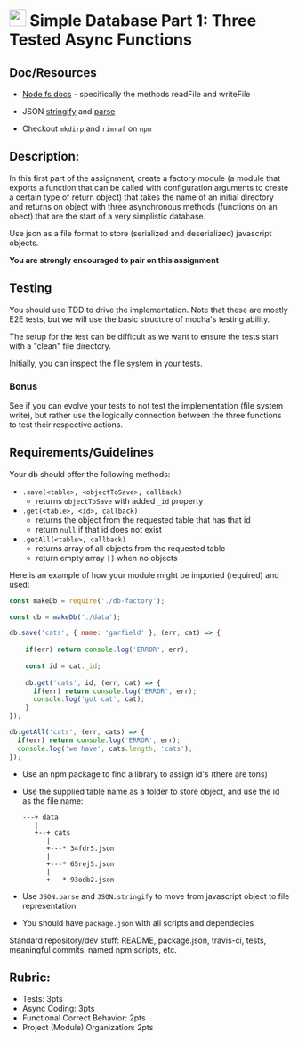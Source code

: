 <img src="https://cloud.githubusercontent.com/assets/478864/22186847/68223ce6-e0b1-11e6-8a62-0e3edc96725e.png" width=30> Simple Database Part 1: Three Tested Async Functions
===

## Doc/Resources
* [Node fs docs](https://nodejs.org/api/fs.html) - specifically the methods readFile and writeFile

* JSON [stringify](https://developer.mozilla.org/en-US/docs/Web/JavaScript/Reference/Global_Objects/JSON/stringify) 
and [parse](https://developer.mozilla.org/en-US/docs/Web/JavaScript/Reference/Global_Objects/JSON/parse)
* Checkout `mkdirp` and `rimraf` on `npm`

## Description:

In this first part of the assignment, create a factory module (a module that exports a function that can be called
with configuration arguments to create a certain type of return object) that takes the name of an initial directory
and returns on object with three asynchronous methods (functions on an obect) that 
are the start of a very simplistic database.

Use json as a file format to store (serialized and deserialized) javascript objects.

**You are strongly encouraged to pair on this assignment**

## Testing

You should use TDD to drive the implementation. Note that these are mostly E2E tests, but we will use the 
basic structure of mocha's testing ability.

The setup for the test can be difficult as we want to ensure the tests start with a "clean" file directory.

Initially, you can inspect the file system in your tests. 

### Bonus

See if you can evolve your tests to not test the implementation (file system write), but rather use the logically
connection between the three functions to test their respective actions.


## Requirements/Guidelines

Your db should offer the following methods:

* `.save(<table>, <objectToSave>, callback)`
  * returns `objectToSave` with added `_id` property
* `.get(<table>, <id>, callback)`
  * returns the object from the requested table that has that id
  * return `null` if that id does not exist
* `.getAll(<table>, callback)`
  * returns array of all objects from the requested table
  * return empty array `[]` when no objects


Here is an example of how your module might be imported (required) and used:

```js
const makeDb = require('./db-factory');

const db = makeDb('./data');

db.save('cats', { name: 'garfield' }, (err, cat) => {
  
    if(err) return console.log('ERROR', err);
    
    const id = cat._id;
    
    db.get('cats', id, (err, cat) => {
      if(err) return console.log('ERROR', err);
      console.log('got cat', cat);
    } 
});

db.getAll('cats', (err, cats) => {
  if(err) return console.log('ERROR', err);
  console.log('we have', cats.length, 'cats');
});
```


* Use an npm package to find a library to assign id's (there are tons)
* Use the supplied table name as a folder to store object, and use the id as the file name:

  ```
  ---+ data
     |
     +--+ cats
        |
        +---* 34fdr5.json
        |
        +---* 65rej5.json
        |
        +---* 93odb2.json
  ```
      
* Use `JSON.parse` and `JSON.stringify` to move from javascript object to file representation
* You should have `package.json` with all scripts and dependecies

Standard repository/dev stuff: README, package.json, travis-ci, tests, meaningful commits, named npm scripts, etc.

## Rubric:

* Tests: 3pts
* Async Coding: 3pts
* Functional Correct Behavior: 2pts
* Project (Module) Organization: 2pts
